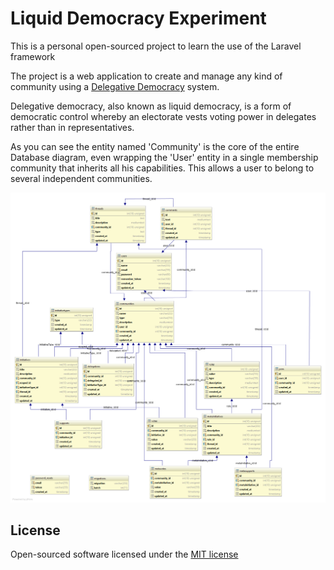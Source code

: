 # Liquid Democracy Experiment

This is a personal open-sourced project to learn the use of the Laravel framework

The project is a web application to create and manage any kind of community using a [Delegative Democracy](https://www.wikiwand.com/en/Delegative_democracy) system.

Delegative democracy, also known as liquid democracy, is a form of democratic control whereby an electorate vests voting power in delegates rather than in representatives.

As you can see the entity named 'Community' is the core of the entire Database diagram, even wrapping the 'User' entity in a single membership community that inherits all his capabilities. This allows a user to belong to several independent communities.

![Database diagram](https://raw.githubusercontent.com/garabaya/LDE/master/resources/assets/diagram.png?raw=true "Database diagram")

## License

Open-sourced software licensed under the [MIT license](http://opensource.org/licenses/MIT)

